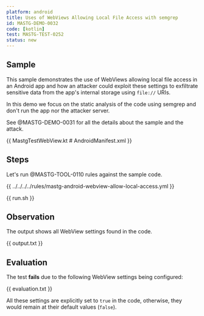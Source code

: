 ```yaml
---
platform: android
title: Uses of WebViews Allowing Local File Access with semgrep
id: MASTG-DEMO-0032
code: [kotlin]
test: MASTG-TEST-0252
status: new
---
```


## Sample

This sample demonstrates the use of WebViews allowing local file access in an Android app and how an attacker could exploit these settings to exfiltrate sensitive data from the app's internal storage using `file://` URIs.

In this demo we focus on the static analysis of the code using semgrep and don't run the app nor the attacker server.

See @MASTG-DEMO-0031 for all the details about the sample and the attack.

{{ MastgTestWebView.kt # AndroidManifest.xml }}

## Steps

Let's run @MASTG-TOOL-0110 rules against the sample code.

{{ ../../../../rules/mastg-android-webview-allow-local-access.yml }}

{{ run.sh }}

## Observation

The output shows all WebView settings found in the code.

{{ output.txt }}

## Evaluation

The test **fails** due to the following WebView settings being configured:

{{ evaluation.txt }}

All these settings are explicitly set to `true` in the code, otherwise, they would remain at their default values (`false`).
